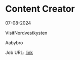 # Content Creator
07-08-2024

VisitNordvestkysten

Aabybro

Job URL: [link](https://www.jobindex.dk/jobannonce/h1490510/content-creator)


